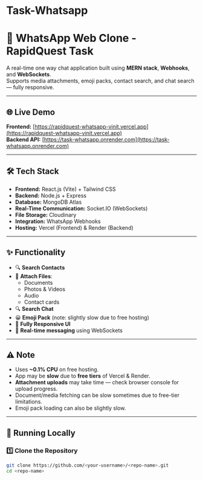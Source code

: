 # Task-Whatsapp

# 📱 WhatsApp Web Clone - RapidQuest Task

A real-time one way chat application built using **MERN stack**, **Webhooks**, and **WebSockets**.  
Supports media attachments, emoji packs, contact search, and chat search — fully responsive.

---

## 🌐 Live Demo

**Frontend:** [https://rapidquest-whatsapp-vinit.vercel.app](https://rapidquest-whatsapp-vinit.vercel.app)  
**Backend API:** [https://task-whatsapp.onrender.com](https://task-whatsapp.onrender.com)  

---

## 🛠 Tech Stack

- **Frontend:** React.js (Vite) + Tailwind CSS
- **Backend:** Node.js + Express
- **Database:** MongoDB Atlas
- **Real-Time Communication:** Socket.IO (WebSockets)
- **File Storage:** Cloudinary
- **Integration:** WhatsApp Webhooks
- **Hosting:** Vercel (Frontend) & Render (Backend)

---

## ✨ Functionality

- 🔍 **Search Contacts**
- 📎 **Attach Files**:
  - Documents
  - Photos & Videos
  - Audio
  - Contact cards
- 🔍 **Search Chat**
- 😀 **Emoji Pack** (note: slightly slow due to free hosting)
- 📱 **Fully Responsive UI**
- 📡 **Real-time messaging** using WebSockets

---

## ⚠️ Note

- Uses **~0.1% CPU** on free hosting.
- App may be **slow** due to **free tiers** of Vercel & Render.
- **Attachment uploads** may take time — check browser console for upload progress.
- Document/media fetching can be slow sometimes due to free-tier limitations.
- Emoji pack loading can also be slightly slow.

---

## 🚀 Running Locally

### 1️⃣ Clone the Repository
```bash
git clone https://github.com/<your-username>/<repo-name>.git
cd <repo-name>
